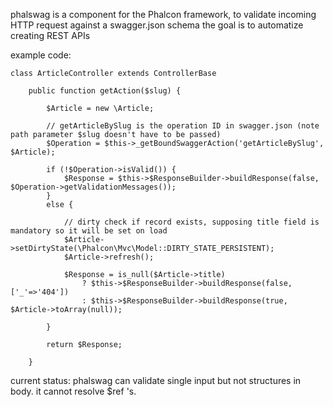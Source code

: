 phalswag is a component for the Phalcon framework, to validate incoming HTTP request against a swagger.json schema
the goal is to automatize creating REST APIs

example code:
```
class ArticleController extends ControllerBase

	public function getAction($slug) {

		$Article = new \Article;

		// getArticleBySlug is the operation ID in swagger.json (note path parameter $slug doesn't have to be passed)
		$Operation = $this->_getBoundSwaggerAction('getArticleBySlug', $Article);

		if (!$Operation->isValid()) {
			$Response = $this->$ResponseBuilder->buildResponse(false, $Operation->getValidationMessages());
		}
		else {

			// dirty check if record exists, supposing title field is mandatory so it will be set on load
			$Article->setDirtyState(\Phalcon\Mvc\Model::DIRTY_STATE_PERSISTENT);
			$Article->refresh();

			$Response = is_null($Article->title)
				? $this->$ResponseBuilder->buildResponse(false, ['_'=>'404'])
				: $this->$ResponseBuilder->buildResponse(true, $Article->toArray(null));

		}

		return $Response;

	}

```

current status: phalswag can validate single input but not structures in body. it cannot resolve $ref 's.
